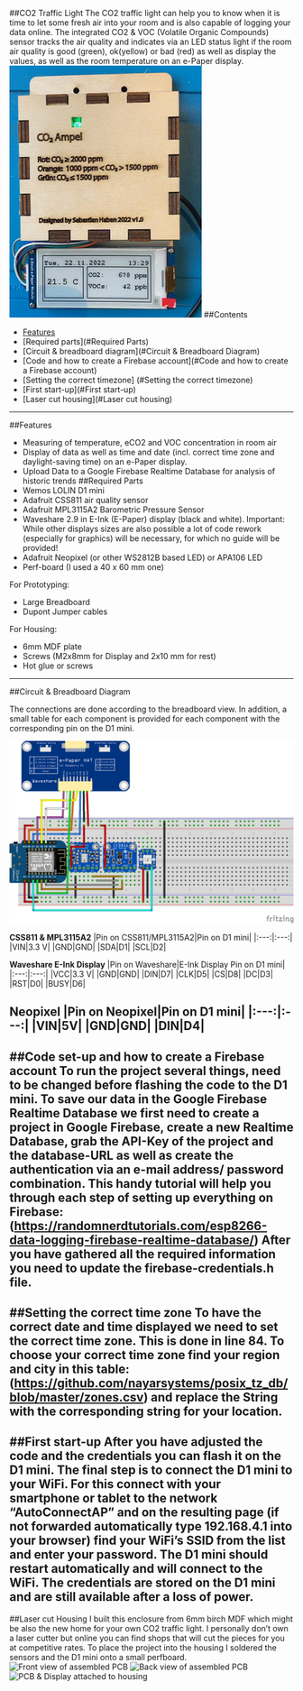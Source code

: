 ##CO2 Traffic Light
The CO2 traffic light can help you to know when it is time to let some fresh air into your room and is also capable of logging your data online. The integrated CO2 & VOC (Volatile Organic Compounds) sensor tracks the air quality and indicates via an LED status light if the room air quality is good (green), ok(yellow) or bad (red) as well as display the values, as well as the room temperature on an e-Paper display. 
  ![GIF of working project](/assets/demo.gif)
##Contents
- [Features](#Features)
- [Required parts](#Required Parts)
- [Circuit & breadboard diagram](#Circuit & Breadboard Diagram)
- [Code and how to create a Firebase account](#Code and how to create a Firebase account)
- [Setting the correct timezone] (#Setting the correct timezone)
- [First start-up](#First start-up)
- [Laser cut housing](#Laser cut housing)
---
##Features
-	Measuring of temperature, eCO2 and VOC concentration in room air
-	Display of data as well as time and date (incl. correct time zone and daylight-saving time) on an e-Paper display.
-	Upload Data to a Google Firebase Realtime Database for analysis of historic trends
##Required Parts
-	Wemos LOLIN D1 mini
-	Adafruit CSS811 air quality sensor
-	Adafruit MPL3115A2 Barometric Pressure Sensor
-	Waveshare 2.9 in E-Ink (E-Paper) display (black and white). Important: While other displays  sizes are also possible a lot of code rework (especially for graphics) will be necessary, for which no guide will be provided!
-	Adafruit Neopixel (or other WS2812B based  LED) or APA106 LED
-	Perf-board (I used a 40 x 60 mm one)

For Prototyping:
-	Large Breadboard
-	Dupont Jumper cables

For Housing:
-	6mm MDF plate
-	Screws (M2x8mm for Display and 2x10 mm for rest)
-	Hot glue or screws
---
##Circuit & Breadboard Diagram

The connections are done according to the breadboard view. In addition, a small table for each component is provided for each component with the corresponding pin on the D1 mini. 

  ![Breadboard based hook-up diagram of project](/schematics/CO2_Ampel_bb.png)

**CSS811 & MPL3115A2**
|Pin on CSS811/MPL3115A2|Pin on D1 mini|
|:---:|:---:|
|VIN|3.3 V|
|GND|GND|
|SDA|D1|
|SCL|D2|

**Waveshare E-Ink Display**
|Pin on Waveshare|E-Ink Display	Pin on D1 mini|
|:---:|:---:|
|VCC|3.3 V|
|GND|GND|
|DIN|D7|
|CLK|D5|
|CS|D8|
|DC|D3|
|RST|D0|
|BUSY|D6|

**Neopixel**
|Pin on Neopixel|Pin on D1 mini|
|:---:|:---:|
|VIN|5V|
|GND|GND|
|DIN|D4|
---
##Code set-up and how to create a Firebase account
To run the project several things, need to be changed before flashing the code to the D1 mini. To save our data in the Google Firebase Realtime Database we first need to create a project in Google Firebase, create a new Realtime Database, grab the API-Key of the project and the database-URL as well as create the authentication via an e-mail address/ password combination. This handy tutorial will help you through each step of setting up everything on Firebase:   (https://randomnerdtutorials.com/esp8266-data-logging-firebase-realtime-database/)
After you have gathered all the required information you need to update the firebase-credentials.h file.
---
##Setting the correct time zone
To have the correct date and time displayed we need to set the correct time zone. This is done in line 84. To choose your correct time zone find your region and city in this table: (https://github.com/nayarsystems/posix_tz_db/blob/master/zones.csv) and replace the String with the corresponding string for your location.
---
##First start-up
After you have adjusted the code and the credentials you can flash it on the D1 mini. The final step is to connect the D1 mini to your WiFi. For this connect with your smartphone or tablet to the network “AutoConnectAP” and on the resulting page (if not forwarded automatically type 192.168.4.1 into your browser) find your WiFi’s SSID from the list and enter your password. The D1 mini should restart automatically and will connect to the WiFi. The credentials are stored on the D1 mini and are still available after a loss of power.
---
##Laser cut Housing
I built this enclosure from 6mm birch MDF which might be also the new home for your own CO2 traffic light. I personally don’t own a laser cutter but online you can find shops that will cut the pieces for you at competitive rates. To place the project into the housing I soldered the sensors and the D1 mini onto a small perfboard.
  ![Front view of assembled PCB](/assests/PCB_assembly_front.JPG)
  ![Back view of assembled PCB](/assests/PCB_assembly_back.JPG)
  ![PCB & Display attached to housing](/assests/project_in_housing.jpg)

